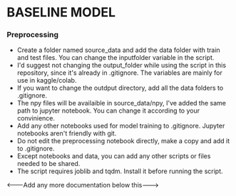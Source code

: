 # BASELINE MODEL
### Preprocessing
- Create a folder named source_data and add the data folder with train and test files. You can change the inputfolder variable in the script. 
- I'd suggest not changing the output_folder while using the script in this repository, since it's already in .gitignore. The variables are mainly for use in kaggle/colab.
- If you want to change the outdput directory, add all the data folders to .gitignore.
- The npy files will be availaible in source_data/npy, I've added the same path to jupyter notebook. You can change it according to your convinience.
- Add any other notebooks used for model training to .gitignore. Jupyter notebooks aren't friendly with git. 
- Do not edit the preprocessing notebook directly, make a copy and add it to .gitignore.
- Except notebooks and data, you can add any other scripts or files needed to be shared.
- The script requires joblib and tqdm. Install it before running the script.

<---Add any more documentation below this--->
